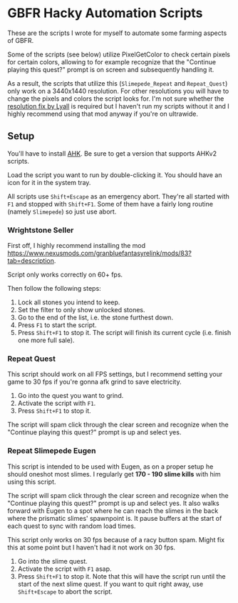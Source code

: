 # GBFR Hacky Automation Scripts

These are the scripts I wrote for myself to automate some farming aspects of GBFR.

Some of the scripts (see below) utilize PixelGetColor to check certain pixels for certain colors, allowing to for example recognize that the "Continue playing this quest?" prompt is on screen and subsequently handling it.

As a result, the scripts that utilize this (`Slimepede_Repeat` and `Repeat_Quest`) only work on a 3440x1440 resolution. For other resolutions you will have to change the pixels and colors the script looks for. I'm not sure whether the [resolution fix by Lyall](https://github.com/Lyall/GBFRelinkFix/tree/v1.0.4) is required but I haven't run my scripts without it and I highly recommend using that mod anyway if you're on ultrawide.

## Setup

You'll have to install [AHK](https://www.autohotkey.com/download/). Be sure to get a version that supports AHKv2 scripts.

Load the script you want to run by double-clicking it. You should have an icon for it in the system tray.

All scripts use `Shift+Escape` as an emergency abort. They're all started with `F1` and stopped with `Shift+F1`. Some of them have a fairly long routine (namely `Slimepede`) so just use abort.

### Wrightstone Seller

First off, I highly recommend installing the mod https://www.nexusmods.com/granbluefantasyrelink/mods/83?tab=description.

Script only works correctly on 60+ fps.

Then follow the following steps:

1. Lock all stones you intend to keep.
2. Set the filter to only show unlocked stones.
3. Go to the end of the list, i.e. the stone furthest down.
4. Press `F1` to start the script.
5. Press `Shift+F1` to stop it. The script will finish its current cycle (i.e. finish one more full sale).

### Repeat Quest

This script should work on all FPS settings, but I recommend setting your game to 30 fps if you're gonna afk grind to save electricity.

1. Go into the quest you want to grind.
2. Activate the script with `F1`.
3. Press `Shift+F1` to stop it.

The script will spam click through the clear screen and recognize when the "Continue playing this quest?" prompt is up and select yes.

### Repeat Slimepede Eugen

This script is intended to be used with Eugen, as on a proper setup he should oneshot most slimes. I regularly get **170 - 190 slime kills** with him using this script.

The script will spam click through the clear screen and recognize when the "Continue playing this quest?" prompt is up and select yes.
It also walks forward with Eugen to a spot where he can reach the slimes in the back where the prismatic slimes' spawnpoint is. It pause buffers at the start of each quest to sync with random load times.

This script only works on 30 fps because of a racy button spam. Might fix this at some point but I haven't had it not work on 30 fps.

1. Go into the slime quest.
2. Activate the script with `F1` asap.
3. Press `Shift+F1` to stop it. Note that this will have the script run until the start of the next slime quest. If you want to quit right away, use `Shift+Escape` to abort the script.
